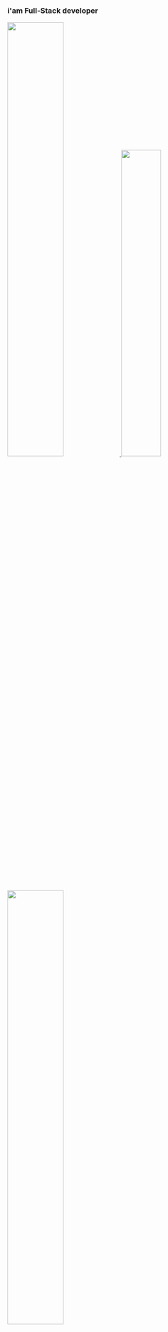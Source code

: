 ### i'am Full-Stack developer

<div display="block" >
    <a href="https://github.com/LeonardoDiogo">
    <img  width=50% src="https://github-readme-stats.vercel.app/api?username=LeonardoDiogo&show_icons=true&theme=dark&include_all_commits=true&count_private=true"/>
    <img  width=42% src="https://github-readme-stats.vercel.app/api/top-langs/?username=LeonardoDiogo&layout=compact&langs_count=7&theme=dark"/>
    <a  href="https://git.io/streak-stats"><img width="50%"src="https://streak-stats.demolab.com?user=LeonardoDiogo&theme=dark"/></a>
   
</div>

